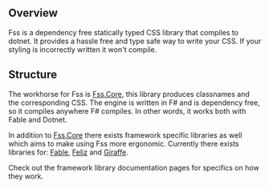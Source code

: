 ## Overview

Fss is a dependency free statically typed CSS library that compiles to dotnet.
It provides a hassle free and type safe way to write your CSS.
If your styling is incorrectly written it won't compile.

## Structure
The workhorse for Fss is [Fss.Core](LINK), this library produces classnames and the corresponding CSS.
The engine is written in F# and is dependency free, so it compiles anywhere F# compiles.
In other words, it works both with Fable and Dotnet.

In addition to [Fss.Core](LINK) there exists framework specific libraries as well which aims to make using
Fss more ergonomic. Currently there exists libraries for:
[Fable](LINK), [Feliz](LINK) and [Giraffe](LINK). 

Check out the framework library documentation pages for specifics on how they work.
